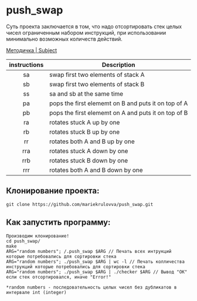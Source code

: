 # push_swap

Суть проекта заключается в том, что надо отсортировать стек целых чисел ограниченным набором инструкций, при использовании
минимально возможных количеств действий.

[Методичка | Subject ](https://github.com/Binary-Hackers/42_Subjects/blob/master/00_Projects/02_Algorithmic/push_swap.pdf)

| instructions  | Description   |
|:-------------:|---------------|
| sa            | swap first two elements of stack A |
| sb            | swap first two elements of stack B |
| ss            | sa and sb at the same time |
| pa            | pops the first elememt on B and puts it on top of A |
| pb            | pops the first elememt on A and puts it on top of B |
| ra            | rotates stuck A up by one|
| rb            | rotates stuck B up by one |
| rr            | rotates both A and B up by one |
| rra           | rotates stuck A down by one |
| rrb           | rotates stuck B down by one |
| rrr           | rotates both A and B down by one |


## Клонирование проекта:
```
git clone https://github.com/mariekrulovva/push_swap.git

```
## Как запустить программу:
```
Производим клонирование!
cd push_swap/
make
ARG="random numbers"; /.push_swap $ARG // Печать всех интрукций которые потребовались для сортировки стека
ARG="random numbers"; ./push_swap $ARG | wc -l // Печать колличества инструкций которые потребовались для сортировки стека
ARG="random numbers"; ./push_swap $ARG | ./checker $ARG // Вывод "ОК" если стек отсортировался, иначе "Error!"

*random numbers - последовательность целых чисел без дубликатов в интервале int (integer)
```
